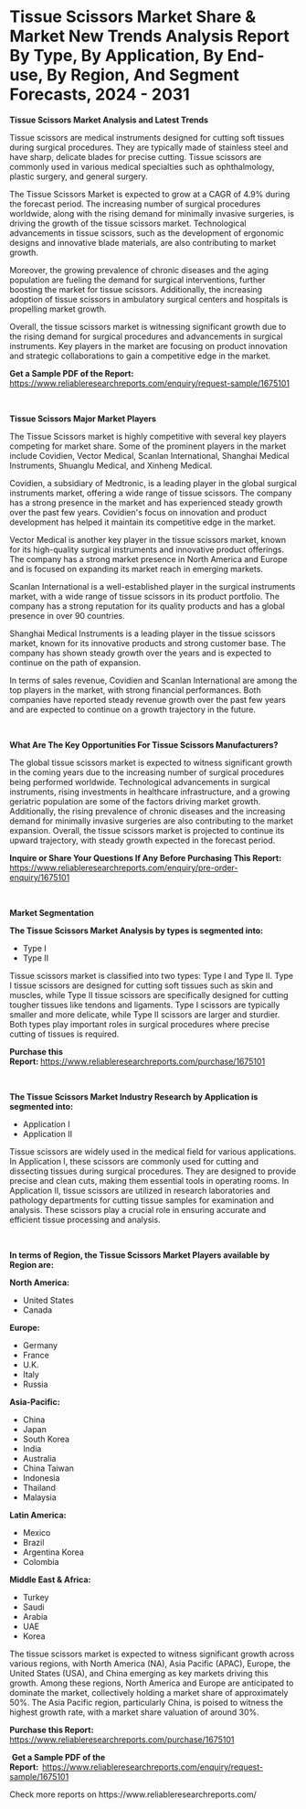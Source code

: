 <p><h1>Tissue Scissors Market Share & Market New Trends Analysis Report By Type, By Application, By End-use, By Region, And Segment Forecasts, 2024 - 2031</h1></p><p><strong>Tissue Scissors Market Analysis and Latest Trends</strong></p>
<p><p>Tissue scissors are medical instruments designed for cutting soft tissues during surgical procedures. They are typically made of stainless steel and have sharp, delicate blades for precise cutting. Tissue scissors are commonly used in various medical specialties such as ophthalmology, plastic surgery, and general surgery.</p><p>The Tissue Scissors Market is expected to grow at a CAGR of 4.9% during the forecast period. The increasing number of surgical procedures worldwide, along with the rising demand for minimally invasive surgeries, is driving the growth of the tissue scissors market. Technological advancements in tissue scissors, such as the development of ergonomic designs and innovative blade materials, are also contributing to market growth.</p><p>Moreover, the growing prevalence of chronic diseases and the aging population are fueling the demand for surgical interventions, further boosting the market for tissue scissors. Additionally, the increasing adoption of tissue scissors in ambulatory surgical centers and hospitals is propelling market growth.</p><p>Overall, the tissue scissors market is witnessing significant growth due to the rising demand for surgical procedures and advancements in surgical instruments. Key players in the market are focusing on product innovation and strategic collaborations to gain a competitive edge in the market.</p></p>
<p><strong>Get a Sample PDF of the Report:&nbsp;</strong> <a href="https://www.reliableresearchreports.com/enquiry/request-sample/1675101">https://www.reliableresearchreports.com/enquiry/request-sample/1675101</a></p>
<p>&nbsp;</p>
<p><strong>Tissue Scissors Major Market Players</strong></p>
<p><p>The Tissue Scissors market is highly competitive with several key players competing for market share. Some of the prominent players in the market include Covidien, Vector Medical, Scanlan International, Shanghai Medical Instruments, Shuanglu Medical, and Xinheng Medical.</p><p>Covidien, a subsidiary of Medtronic, is a leading player in the global surgical instruments market, offering a wide range of tissue scissors. The company has a strong presence in the market and has experienced steady growth over the past few years. Covidien's focus on innovation and product development has helped it maintain its competitive edge in the market.</p><p>Vector Medical is another key player in the tissue scissors market, known for its high-quality surgical instruments and innovative product offerings. The company has a strong market presence in North America and Europe and is focused on expanding its market reach in emerging markets.</p><p>Scanlan International is a well-established player in the surgical instruments market, with a wide range of tissue scissors in its product portfolio. The company has a strong reputation for its quality products and has a global presence in over 90 countries.</p><p>Shanghai Medical Instruments is a leading player in the tissue scissors market, known for its innovative products and strong customer base. The company has shown steady growth over the years and is expected to continue on the path of expansion.</p><p>In terms of sales revenue, Covidien and Scanlan International are among the top players in the market, with strong financial performances. Both companies have reported steady revenue growth over the past few years and are expected to continue on a growth trajectory in the future.</p></p>
<p>&nbsp;</p>
<p><strong>What Are The Key Opportunities For Tissue Scissors Manufacturers?</strong></p>
<p><p>The global tissue scissors market is expected to witness significant growth in the coming years due to the increasing number of surgical procedures being performed worldwide. Technological advancements in surgical instruments, rising investments in healthcare infrastructure, and a growing geriatric population are some of the factors driving market growth. Additionally, the rising prevalence of chronic diseases and the increasing demand for minimally invasive surgeries are also contributing to the market expansion. Overall, the tissue scissors market is projected to continue its upward trajectory, with steady growth expected in the forecast period.</p></p>
<p><strong>Inquire or Share Your Questions If Any Before Purchasing This Report:</strong> <a href="https://www.reliableresearchreports.com/enquiry/pre-order-enquiry/1675101">https://www.reliableresearchreports.com/enquiry/pre-order-enquiry/1675101</a></p>
<p>&nbsp;</p>
<p><strong>Market Segmentation</strong></p>
<p><strong>The Tissue Scissors Market Analysis by types is segmented into:</strong></p>
<p><ul><li>Type I</li><li>Type II</li></ul></p>
<p><p>Tissue scissors market is classified into two types: Type I and Type II. Type I tissue scissors are designed for cutting soft tissues such as skin and muscles, while Type II tissue scissors are specifically designed for cutting tougher tissues like tendons and ligaments. Type I scissors are typically smaller and more delicate, while Type II scissors are larger and sturdier. Both types play important roles in surgical procedures where precise cutting of tissues is required.</p></p>
<p><strong>Purchase this Report:&nbsp;</strong><a href="https://www.reliableresearchreports.com/purchase/1675101">https://www.reliableresearchreports.com/purchase/1675101</a></p>
<p>&nbsp;</p>
<p><strong>The Tissue Scissors Market Industry Research by Application is segmented into:</strong></p>
<p><ul><li>Application I</li><li>Application II</li></ul></p>
<p><p>Tissue scissors are widely used in the medical field for various applications. In Application I, these scissors are commonly used for cutting and dissecting tissues during surgical procedures. They are designed to provide precise and clean cuts, making them essential tools in operating rooms. In Application II, tissue scissors are utilized in research laboratories and pathology departments for cutting tissue samples for examination and analysis. These scissors play a crucial role in ensuring accurate and efficient tissue processing and analysis.</p></p>
<p>&nbsp;</p>
<p><strong>In terms of Region, the Tissue Scissors Market Players available by Region are:</strong></p>
<p>
    <p> <strong> North America: </strong>
        <ul>
            <li>United States</li>
            <li>Canada</li>
        </ul>
        </p> 
    <p> <strong> Europe: </strong>
        <ul>
            <li>Germany</li>
            <li>France</li>
            <li>U.K.</li>
            <li>Italy</li>
            <li>Russia</li>
        </ul>
        </p> 
    <p> <strong> Asia-Pacific: </strong>
        <ul>
            <li>China</li>
            <li>Japan</li>
            <li>South Korea</li>
            <li>India</li>
            <li>Australia</li>
            <li>China Taiwan</li>
            <li>Indonesia</li>
            <li>Thailand</li>
            <li>Malaysia</li>
        </ul>
        </p> 
    <p> <strong> Latin America: </strong>
        <ul>
            <li>Mexico</li>
            <li>Brazil</li>
            <li>Argentina Korea</li>
            <li>Colombia</li>
        </ul>
        </p> 
    <p> <strong> Middle East & Africa: </strong>
        <ul>
            <li>Turkey</li>
            <li>Saudi</li>
            <li>Arabia</li>
            <li>UAE</li>
            <li>Korea</li>
        </ul>
    </p>
    </p>
<p><p>The tissue scissors market is expected to witness significant growth across various regions, with North America (NA), Asia Pacific (APAC), Europe, the United States (USA), and China emerging as key markets driving this growth. Among these regions, North America and Europe are anticipated to dominate the market, collectively holding a market share of approximately 50%. The Asia Pacific region, particularly China, is poised to witness the highest growth rate, with a market share valuation of around 30%.</p></p>
<p><strong>Purchase this Report: </strong><a href="https://www.reliableresearchreports.com/purchase/1675101">https://www.reliableresearchreports.com/purchase/1675101</a></p>
<p>&nbsp;<strong>Get a Sample PDF of the Report:&nbsp;&nbsp;</strong><a href="https://www.reliableresearchreports.com/enquiry/request-sample/1675101">https://www.reliableresearchreports.com/enquiry/request-sample/1675101</a></p>
<p><strong></strong></p>
<p>Check more reports on https://www.reliableresearchreports.com/</p>